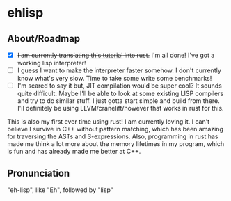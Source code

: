 # ehlisp
## About/Roadmap
- [x] ~~I am currently translating [this tutorial](https://bernsteinbear.com/blog/lisp/00_fundamentals/) 
into rust.~~ I'm all done! I've got a working lisp interpreter! 
- [ ] I guess I want to make the interpreter faster somehow. I don't currently know what's very slow. Time to take some write some benchmarks!
- [ ] I'm scared to say it but, JIT compilation would be super cool? It sounds quite difficult. Maybe I'll be able to 
look at some existing LISP compilers and try to do similar stuff. I just gotta start simple and build from there. I'll definitely 
be using LLVM/cranelift/however that works in rust for this.

This is also my first ever time using rust! I am currently loving it. I can't believe I survive in C++ without pattern
matching, which has been amazing for traversing the ASTs and S-expressions. Also, programming in rust has made me 
think a lot more about the memory lifetimes in my program, which is fun and has already made me better at C++.

## Pronunciation
"eh-lisp", like "Eh", followed by "lisp"
